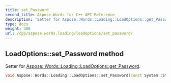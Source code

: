 ```yaml
---
title: set_Password
second_title: Aspose.Words for C++ API Reference
description: 'Setter for Aspose::Words::Loading::LoadOptions::get_Password.'
type: docs
weight: 300
url: /cpp/aspose.words.loading/loadoptions/set_password/
---
```

## LoadOptions::set_Password method


Setter for [Aspose::Words::Loading::LoadOptions::get_Password](../get_password/).

```cpp
void Aspose::Words::Loading::LoadOptions::set_Password(const System::String &value)
```

